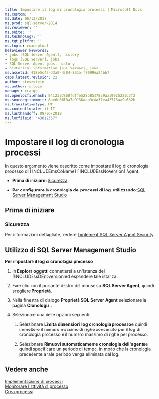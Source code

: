 ```yaml
---
title: Impostare il log di cronologia processi | Microsoft Docs
ms.custom: ''
ms.date: 06/13/2017
ms.prod: sql-server-2014
ms.reviewer: ''
ms.suite: ''
ms.technology: ''
ms.tgt_pltfrm: ''
ms.topic: conceptual
helpviewer_keywords:
- jobs [SQL Server Agent], history
- logs [SQL Server], jobs
- SQL Server Agent jobs, history
- historical information [SQL Server], jobs
ms.assetid: 018e5c49-d3a0-4504-851a-f70996a34bb7
caps.latest.revision: 22
author: stevestein
ms.author: sstein
manager: craigg
ms.openlocfilehash: 8412367860fdffe528b8537839aa39925226d3f2
ms.sourcegitcommit: 8ae6e6618a7e9186aab3c6a37ea43776aa9a382b
ms.translationtype: MT
ms.contentlocale: it-IT
ms.lasthandoff: 09/06/2018
ms.locfileid: "43812357"
---
```

# <a name="set-up-the-job-history-log"></a>Impostare il log di cronologia processi
  In questo argomento viene descritto come impostare il log di cronologia processo di [!INCLUDE[msCoName](../../includes/msconame-md.md)] [!INCLUDE[ssNoVersion](../../includes/ssnoversion-md.md)] Agent.  
  
-   **Prima di iniziare:**  [Sicurezza](#Security)  
  
-   **Per configurare la cronologia dei processi di log, utilizzando:**[SQL Server Management Studio  ](#SSMS)  
  
##  <a name="BeforeYouBegin"></a> Prima di iniziare  
  
###  <a name="Security"></a> Sicurezza  
 Per informazioni dettagliate, vedere [Implement SQL Server Agent Security](implement-sql-server-agent-security.md).  
  
##  <a name="SSMS"></a> Utilizzo di SQL Server Management Studio  
 **Per impostare il log di cronologia processo**  
  
1.  In **Esplora oggetti** connettersi a un'istanza del [!INCLUDE[ssDEnoversion](../../includes/ssdenoversion-md.md)]ed espandere tale istanza.  
  
2.  Fare clic con il pulsante destro del mouse su **SQL Server Agent**, quindi scegliere **Proprietà**.  
  
3.  Nella finestra di dialogo **Proprietà SQL Server Agent** selezionare la pagina **Cronologia** .  
  
4.  Selezionare una delle opzioni seguenti:  
  
    1.  Selezionare **Limita dimensioni log cronologia processo**e quindi immettere il numero massimo di righe consentito per il log di cronologia processo e il numero massimo di righe per processo.  
  
    2.  Selezionare **Rimuovi automaticamente cronologia dell'agente**e quindi specificare un periodo di tempo, in modo che la cronologia precedente a tale periodo venga eliminata dal log.  
  
## <a name="see-also"></a>Vedere anche  
 [Implementazione di processi](implement-jobs.md)   
 [Monitorare l'attività di processo](monitor-job-activity.md)   
 [Crea processi](create-jobs.md)  
  
  
